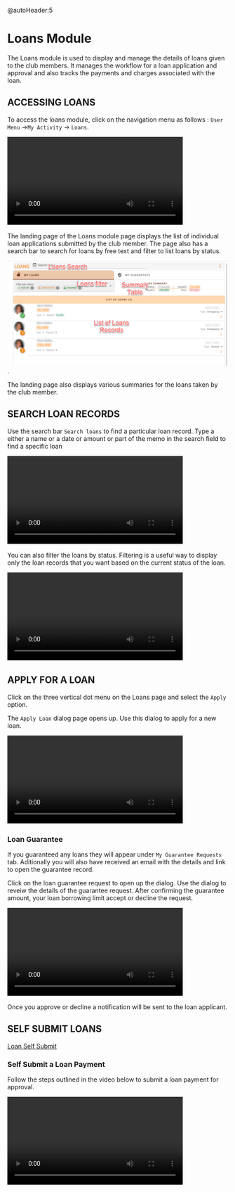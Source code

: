 @autoHeader:5
# Loans Module
The Loans module is used to display and manage the details of loans given to the club members. It manages the workflow for a loan application and approval and also tracks the payments and charges associated with the loan.


## ACCESSING LOANS

To access the loans module, click on the navigation menu as follows : `User Menu` ->`My Activity` ->  `Loans`.

<video src="/static/video/Access_My_Loans.mp4" width="400px" controls autoplay loop>
  <img src="/static/images/4.1_Loans_Menu.png"/>
</video>


The landing page of the Loans module page displays the list of individual loan applications submitted by the club member. The page also has a search bar to search for  loans by free text and filter to list loans by status. 

<!-- <p align="center">
    <img src="/static/images/4.2_Loans_Page.png" alt="Loans Page">
</p> -->
![alt text](static/images/4.2_Loans_Page.png "Loans Page :size=400").

The landing page also displays various summaries for the loans taken by the club member.

## SEARCH LOAN RECORDS

Use the search bar `Search loans` to find a particular loan record. Type a either a name or a date or amount or part of the memo in the search field to find a specific loan

<video src="/static/video/Search_Loans.mp4" width="400px" controls autoplay loop>
  <img src="/static/images/4.3_Search_Loans_Page.png"/>
</video>

You can also filter the loans by status. Filtering is a useful way to display only the loan records that you want based on the current status of the loan.

<video src="/static/video/Filter_My_Loans.mp4" width="400px" controls autoplay loop>
  <img src="/static/images/4.3.2_Filter_Loans.png"/>
</video>

## APPLY FOR A LOAN
Click on the three vertical dot menu on the Loans page and select the `Apply` option.

The `Apply Loan` dialog page opens up. Use this dialog to apply for a new loan.

<video src="/static/video/Apply_Loan.mp4" width="400px" controls autoplay loop>
  <img src="/static/images/4.4_Apply_Loan_Menu.png"/>
</video>

<!-- tabs:start >

#### **Loan start**
1. You can begin by clicking on your profile to ensure that all your profile details are correct
1. Check the box to accept the loan terms. You can optionally click on the policy link to review all the terms before you accept them
1. Click on the start button to proceed to the next step



#### **Loan Type**
If your club has different types of loans, select the one that is most suitable for you

![alt text](static/images/4.4.1_Apply_Loan_Type.png "Loans Types List :size=400").


#### **Loan Limit**
Click on the links to confirm what you can borrow

![alt text](static/images/4.4.2.0_Apply_Loan_Limit.png "Loans Limit Screen :size=400").


#### **Loan Guarantor**
If you need to borrow more than your loan limit allows, you can add another member as your Guarantor.


![alt text](static/images/4.4.2.2_Apply_Loan_Guarantor.png "Loan Guarantor :size=400").


#### **Loan submit**
After confirming the amount and the guarantors click on the submit button. You will receive a notification that your loan has been submitted.

<p align="center">
    <img src="/static/images/4.4.2_Apply_Loan_Page_2.png" alt="Apply Loan submit">
</p>


#### **Notification**
You will receive a notification that your loan has been submitted.

<p align="center">
    <img src="/static/images/4.4.4.1_Apply_Loan_Notify.png" alt="Apply Loan submit">
</p>


<!-- tabs:end -->

### Loan Guarantee
If you guaranteed any loans they will appear under `My Guarantee Requests` tab. Aditionally you will also have received an email with the details and link to open the guarantee record.

Click on the loan guarantee request to open up the dialog. Use the dialog to reveiw the details of the guarantee request. After confirming the guarantee amount, your loan borrowing limit accept or decline the request.

<video src="/static/video/Loan_Guarantee_Process.mp4" width="400px" controls autoplay loop>
  <img src="/static/images/4.5_Loan_Gurantee_Page.png"/>
</video>

Once you approve or decline a notification will be sent to the loan applicant.

## SELF SUBMIT LOANS
<!-- embed:start:app settings -->

[Loan Self Submit](static/markdown/self_submit_loan.md ':include')

<!-- embed:end:app settings -->

### Self Submit a Loan Payment
Follow the steps outlined in the video below to submit a loan payment for approval.

<video src="/static/video/Loan_Self_Submit_Payment.mp4" width="400px" controls autoplay loop>
  <img src="/static/images/4.5_Loan_Gurantee_Page.png"/>
</video>
